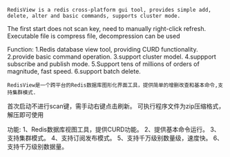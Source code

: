     RedisView is a redis cross-platform gui tool, provides simple add, delete, alter and basic commands, supports cluster mode. 
The first start does not scan key, need to manually right-click refresh.
    Executable file is compress file, decompression can be used

Function:
1.Redis database view tool, providing CURD functionality.
2.provide basic command operation.
3.support cluster model.
4.suppport subscribe and publish mode.
5.Support tens of millions of orders of magnitude, fast speed.
6.support batch delete.


    RedisView是一个跨平台的Redis数据库图形化界面工具，提供简单的增删改查和基本命令,支持集群模式.
首次启动不进行scan键，需手动右键点击刷新。
    可执行程序文件为zip压缩格式，解压即可使用

功能:
1、Redis数据库视图工具，提供CURD功能。
2、提供基本命令运行。
3、支持集群模式。
4、支持订阅发布模式。
5、支持千万级别数量级，速度快。
6、支持千万级别数据量。
